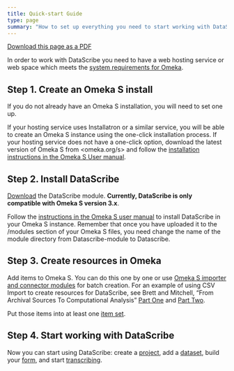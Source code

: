 ```yaml
---
title: Quick-start Guide
type: page
summary: "How to set up everything you need to start working with DataScribe"
---
```

[Download this page as a PDF](/DataScribeQuickstart.pdf)

In order to work with DataScribe you need to have a web hosting service or web space which meets the [system requirements for Omeka](https://omeka.org/s/docs/user-manual/install/#system-requirements).

## Step 1. Create an Omeka S install

If you do not already have an Omeka S installation, you will need to set one up.

If your hosting service uses Installatron or a similar service, you will be able to create an Omeka S instance using the one-click installation process. If your hosting service does not have a one-click option, download the latest version of Omeka S from <omeka.org/s> and follow the [installation instructions in the Omeka S User manual](https://omeka.org/s/docs/user-manual/install/).

## Step 2. Install DataScribe

[Download](https://omeka.org/s/modules/Datascribe/) the DataScribe module. **Currently, DataScribe is only compatible with Omeka S version 3.x**.

Follow the [instructions in the Omeka S user manual](https://omeka.org/s/docs/user-manual/modules/#installing-modules) to install DataScribe in your Omeka S instance. Remember that once you have uploaded it to the /modules section of your Omeka S files, you need change the name of the module directory from Datascribe-module to Datascribe.

## Step 3. Create resources in Omeka

Add items to Omeka S. You can do this one by one or use [Omeka S importer and connector modules](https://omeka.org/s/modules/) for batch creation. For an example of using CSV Import to create resources for DataScribe, see Brett and Mitchell, “From Archival Sources To Computational Analysis” [Part One](https://deathbynumbers.org/2022/04/25/from-archival-sources-to-computational-analysis-part-one/) and [Part Two](https://deathbynumbers.org/2022/05/09/from-archival-sources-to-computational-analysis-part-two/).

Put those items into at least one [item set](https://omeka.org/s/docs/user-manual/content/item-sets/).

## Step 4. Start working with DataScribe

Now you can start using DataScribe: create a [project](https://github.com/chnm/Datascribe-module/wiki/Projects), add a [dataset](https://github.com/chnm/Datascribe-module/wiki/Datasets), build your [form](https://github.com/chnm/Datascribe-module/wiki/Datasets-forms), and start [transcribing](https://github.com/chnm/Datascribe-module/wiki/Transcribing-data).
